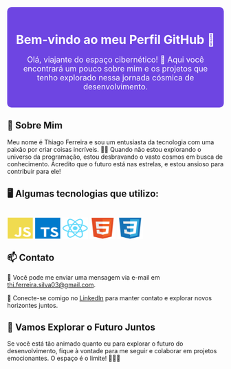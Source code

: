<div style="background-color: #6E45E2; padding: 20px; text-align: center; border-radius: 10px;">
  <h1 style="color: #FFFFFF;">Bem-vindo ao meu Perfil GitHub 🚀</h1>
  <p style="color: #FFFFFF; font-size: 18px;">Olá, viajante do espaço cibernético! 👾 Aqui você encontrará um pouco sobre mim e os projetos que tenho explorado nessa jornada cósmica de desenvolvimento.</p>
</div>

## 🌌 Sobre Mim

Meu nome é Thiago Ferreira e sou um entusiasta da tecnologia com uma paixão por criar coisas incríveis. 👨‍💻 Quando não estou explorando o universo da programação, estou desbravando o vasto cosmos em busca de conhecimento. Acredito que o futuro está nas estrelas, e estou ansioso para contribuir para ele!

## 🖥️ Algumas tecnologias que utilizo:

<div style="display: inline_block; margin: 0 auto;"><br>
  <img align="center" alt="Thi-Js" height="50" width="60" src="https://raw.githubusercontent.com/devicons/devicon/master/icons/javascript/javascript-plain.svg">
  <img align="center" alt="Thi-Ts" height="50" width="60" src="https://raw.githubusercontent.com/devicons/devicon/master/icons/typescript/typescript-plain.svg">
  <img align="center" alt="Thi-React" height="50" width="60" src="https://raw.githubusercontent.com/devicons/devicon/master/icons/react/react-original.svg">
  <img align="center" alt="Thi-HTML" height="50" width="60" src="https://raw.githubusercontent.com/devicons/devicon/master/icons/html5/html5-original.svg">
  <img align="center" alt="Thi-CSS" height="50" width="60" src="https://raw.githubusercontent.com/devicons/devicon/master/icons/css3/css3-original.svg">
</div>

## 📫 Contato

📧 Você pode me enviar uma mensagem via e-mail em thi.ferreira.silva03@gmail.com.

🔗 Conecte-se comigo no [LinkedIn](https://www.linkedin.com/in/thiago-ferreira-602aa1232/) para manter contato e explorar novos horizontes juntos.

## 🌌 Vamos Explorar o Futuro Juntos

Se você está tão animado quanto eu para explorar o futuro do desenvolvimento, fique à vontade para me seguir e colaborar em projetos emocionantes. O espaço é o limite! 🚀🌌✨
